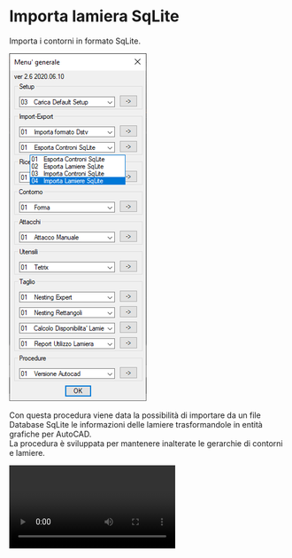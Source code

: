 # Importa lamiera SqLite

Importa i contorni in formato SqLite.

![Importa lamiera SqLite](/public/import-export/importa-lamiera-sqlite.png)

Con questa procedura viene data la possibilità di importare da un file Database SqLite le informazioni delle lamiere trasformandole in entità grafiche per AutoCAD.<br />
La procedura è sviluppata per mantenere inalterate le gerarchie di contorni e lamiere.

<video controls>
    <source src="/public/import-export/importa-lamiera-sqlite.mp4" type="video/mp4">
</video>
